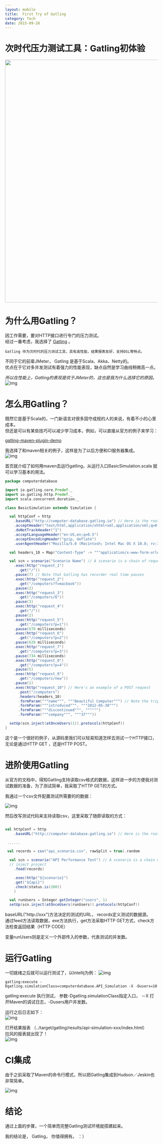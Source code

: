 ```yaml
---
layout: mobile
title:  First Try of Gatling
category: Tech
date: 2015-09-28
---
```


次时代压力测试工具：Gatling初体验
=====================
<img src="/img/2015/gatling1.png" width="800">

# 为什么用Gatling？
因工作需要，要对HTTP接口进行专门的压力测试。  
经过一番考虑，我选择了 [Gatling](http://gatling.io/) 。

	Gatling 作为次时代的压力测试工具，具有高性能，结果报表友好，支持DSL等特点。


不同于它的前辈JMeter， Gatling 是基于Scala、Akka、Netty的。  
优点在于它对多并发测试有着强力的性能表现，缺点自然是学习曲线稍微高一点。  

*所以在性能上，Gatling的表现是优于JMeter的，这也是我为什么选择它的原因。*  
![img](/img/2015/gatling2.png)

# 怎么用Gatling？
既然它是基于Scala的，一门新语言对很多固守成规的人的来说，有着不小的心里成本。  
但还是可以有某些技巧可以减少学习成本，例如，可以直接从官方的例子来学习：

[gatling-maven-plugin-demo](https://github.com/gatling/gatling-maven-plugin-demo)

我选择了和maven相关的例子，这样是为了以后方便和CI服务器集成。  
![img](/img/2015/gatling3.png)

首页就介绍了如何用maven去运行gatling，从运行入口BasicSimulation.scala 就可以学习基本的用法。

```scala
package computerdatabase

import io.gatling.core.Predef._
import io.gatling.http.Predef._
import scala.concurrent.duration._

class BasicSimulation extends Simulation {

  val httpConf = http
    .baseURL("http://computer-database.gatling.io") // Here is the root for all relative URLs
    .acceptHeader("text/html,application/xhtml+xml,application/xml;q=0.9,*/*;q=0.8") // Here are the common headers
    .doNotTrackHeader("1")
    .acceptLanguageHeader("en-US,en;q=0.5")
    .acceptEncodingHeader("gzip, deflate")
    .userAgentHeader("Mozilla/5.0 (Macintosh; Intel Mac OS X 10.8; rv:16.0) Gecko/20100101 Firefox/16.0")

  val headers_10 = Map("Content-Type" -> """application/x-www-form-urlencoded""") // Note the headers specific to a given request

  val scn = scenario("Scenario Name") // A scenario is a chain of requests and pauses
    .exec(http("request_1")
      .get("/"))
    .pause(7) // Note that Gatling has recorder real time pauses
    .exec(http("request_2")
      .get("/computers?f=macbook"))
    .pause(2)
    .exec(http("request_3")
      .get("/computers/6"))
    .pause(3)
    .exec(http("request_4")
      .get("/"))
    .pause(2)
    .exec(http("request_5")
      .get("/computers?p=1"))
    .pause(670 milliseconds)
    .exec(http("request_6")
      .get("/computers?p=2"))
    .pause(629 milliseconds)
    .exec(http("request_7")
      .get("/computers?p=3"))
    .pause(734 milliseconds)
    .exec(http("request_8")
      .get("/computers?p=4"))
    .pause(5)
    .exec(http("request_9")
      .get("/computers/new"))
    .pause(1)
    .exec(http("request_10") // Here's an example of a POST request
      .post("/computers")
      .headers(headers_10)
      .formParam("""name""", """Beautiful Computer""") // Note the triple double quotes: used in Scala for protecting a whole chain of characters (no need for backslash)
      .formParam("""introduced""", """2012-05-30""")
      .formParam("""discontinued""", """""")
      .formParam("""company""", """37"""))

  setUp(scn.inject(atOnceUsers(1)).protocols(httpConf))
}
```

这个是一个很好的例子，从源码里我们可以轻易知道怎样去测试一个HTTP接口，无论是通过HTTP GET ，还是HTTP POST。  

# 进阶使用Gatling
从官方的文档中，得知Gatling支持读取csv格式的数据，这样进一步的方便我对测试数据的准备，为了测试简单，我采取了HTTP GET的方式。  


我通过一个csv文件配置测试所需要的的数据：

![img](/img/2015/gatling4.png)

然后改写测试代码来支持读取csv，这里采取了随即读取的方式：

```scala

val httpConf = http
    .baseURL("http://computer-database.gatling.io") // Here is the root for all relative URLs

 ......

 val records = csv("api_scenario.csv", rawSplit = true).random

  val scn = scenario("API Performance Test") // A scenario is a chain of requests and pauses
  // inject project
    .feed(records)

    .exec(http("${scenario}")
    .get("${api}")
    .check(status.is(200))
    )

  val runUsers = Integer.getInteger("users", 1)
  setUp(scn.inject(atOnceUsers(runUsers)).protocols(httpConf))
```
baseURL("http://xxx")方法决定的测试的URL， records定义测试的数据源。  
通过feed方法读取数据，exe方法执行，get方法采取HTTP GET方式，check方法检查返回结果（HTTP CODE）  

变量runUsers则是定义一个外部传入的参数，代表测试的并发数。  



# 运行Gatling
一切就绪之后就可以运行测试了，以Intellij为例：
![img](/img/2015/gatling5.png)

	gatling:execute -Dgatling.simulationClass=computerdatabase.API_Simulation -X -Dusers=10

gatling:execute 执行测试， 参数-Dgatling.simulationClass指定入口， －X 打开Maven的调试日志，-Dusers用户并发数。

运行之后日志如下：  
![img](/img/2015/gatling6.png)

打开结果报表 （../target/gatling/results/api-simulation-xxx/index.html）  
拉风的报表就出现了！   
![img](/img/2015/gatling7.png)


# CI集成
由于之前采取了Maven的命令行模式，所以把Gatling集成到Hudson／Jeskin也非常简单。

![img](/img/2015/gatling8.png)


# 结论
通过上面的步骤，一个简单而完整Gatling测试环境就搭建起来。  

我的结论是， Gatling， 你值得拥有。 ：）
